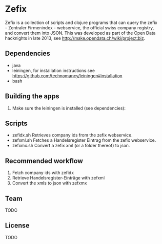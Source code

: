 Zefix
===
Zefix is a collection of scripts and clojure programs that can query
the zefix - Zentraler Firmenindex - webservice, the official swiss company
registry, and convert them into JSON. This was developed as part of the
Open Data hacknights in late 2013, see http://make.opendata.ch/wiki/project:biz.

Dependencies
---
- java
- leiningen, for installation instructions see https://github.com/technomancy/leiningen#installation
- bash

Building the apps
---
1. Make sure the leiningen is installed (see dependencies):

Scripts
---
- zefidx.sh   Retrieves company ids from the zefix webservice.
- zefxml.sh   Fetches a Handelsregister Eintrag from the zefix webservice.
- zefxmx.sh   Convert a zefix xml (or a folder thereof) to json.

Recommended workflow
---
1. Fetch company ids with zefidx
2. Retrieve Handelsregister-Einträge with zefxml
3. Convert the xmls to json with zefxmx

Team
---
TODO

License
---
TODO
